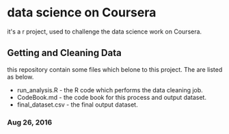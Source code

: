 # data science on Coursera
it's a r project, used to challenge the data science work on Coursera. 

## Getting and Cleaning Data
this repository contain some files which belone to this project. The are listed as below.
* run_analysis.R - the R code which performs the data cleaning job.
* CodeBook.md - the code book for this process and output dataset.
* final_dataset.csv - the final output dataset.
### Aug 26, 2016

